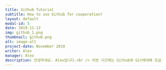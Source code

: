 ```yaml
---
title: Github Tutorial
subtitle: How to use Github for cooperation?
layout: default
modal-id: 5
date: 2019-11-12
img: github_1.png
thumbnail: github.png
alt: image-alt
project-date: November 2019
writer: Alex
manager: Alex
description: 안녕하세요. Alex입니다.<br /> 이번 시간에는 Github와 Git에대해 조금 알아보겠습니다.<br />Git과 Github를 다뤄보지 않으신 분들이라면 앞은 팀원끼리의 소통을 위해<br />사용됐다면, Git과 Github는 코드를 통해 소통하는 방법이기 때문에<br />조금 어려움을 겪으실 수 있습니다. 하지만 이를 알아두면 전세계<br />모든 개발자들과 코드로 소통하는 법을 알게 될테니 조금만 화이팅하시길 바랍니다!<br /><br />Git은 여러 사람이 한 프로젝트를 하면서 기능을 추가하고, 변형하고 하는 등<br />이를 프로젝트 분산 버전 관리라고 합니다. 꼼꼼한 버전 관리만이 전체의 효율을 <br />보았을 때 높여주고, 안전하게 프로젝트가 진행될 수 있습니다. <br /><br />이를 좀더 도와주는 것이 Github 입니다.<br />Github는 프로젝트의 저장소 역할을 하는 repository를 제공하고,<br />여러 버전의 가지인 branch를 쉽게 통합하거나 관리할 수 있습니다. <br />심지어 코드 리뷰까지 가능해 저는 협업을 할 때, 다른 협업 툴보다 그냥 깃허브 <br />하나로 모든 것을 진행했었습니다. <br />사실, Github를 하기 위해선 Git과 함께 전반적인 면을 알아야 할 수 있기 때문에<br /><br />이로써, 모든 개요는 끝났고, Github에 대한 좀더 자세한 설명은 링크를 남기도록 하겠습니다.<br /><br /><a href= https://tagilog.tistory.com/377>Github</a><br />위의 링크를 읽고도 이해가 안된다해도 포기하지마세요!<br />아직 Git의 대한 개념이 잘 안와닿아서 그런 걸 겁니다.<br />다음 Git Tutorial에서 좀 더 살펴보도록 할게요!<br />
---
```

